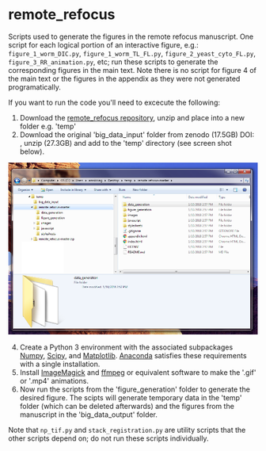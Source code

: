 # remote_refocus
Scripts used to generate the figures in the remote refocus manuscript. One script for each logical portion of an interactive figure, e.g.: `figure_1_worm_DIC.py`, `figure_1_worm_TL_FL.py`, `figure_2_yeast_cyto_FL.py`, `figure_3_RR_animation.py`, etc; run these scripts to generate the corresponding figures in the main text. Note there is no script for figure 4 of the main text or the figures in the appendix
as they were not generated programatically.

If you want to run the code you'll need to excecute the following:
1) Download the [remote_refocus repository](https://github.com/AMSikking/remote_refocus/zipball/master), unzip and place into a new folder e.g. 'temp'
2) Download the original 'big_data_input' folder from zenodo (17.5GB) DOI: , unzip (27.3GB) and add to the 'temp' directory (see screen shot below).

<img src="./../images/folder_structure_figure_generation.png" alt="folder structure" width="800">

4) Create a Python 3 environment with the associated subpackages [Numpy](http://www.numpy.org/), [Scipy](https://www.scipy.org/), and
[Matplotlib](http://matplotlib.org/). [Anaconda](https://www.continuum.io/downloads) satisfies these requirements with a single
installation.
5) Install [ImageMagick](https://www.imagemagick.org/script/index.php) and [ffmpeg](https://ffmpeg.org/) or equivalent software to make
the '.gif' or '.mp4' animations.
6) Now run the scripts from the 'figure_generation' folder to generate the desired figure. The scipts will generate temporary data in the
'temp' folder (which can be deleted afterwards) and the figures from the manuscript in the 'big_data_output' folder.

Note that `np_tif.py` and `stack_registration.py` are utility scripts that the other scripts depend on; do not run these scripts
individually.
